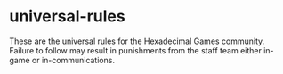 # universal-rules
These are the universal rules for the Hexadecimal Games community. Failure to follow may result in punishments from the staff team either in-game or in-communications. 
